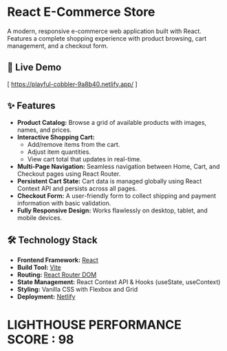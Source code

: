 # React E-Commerce Store

A modern, responsive e-commerce web application built with React. Features a complete shopping experience with product browsing, cart management, and a checkout form.

## 🚀 Live Demo

[ https://playful-cobbler-9a8b40.netlify.app/ ]

## ✨ Features

-   **Product Catalog:** Browse a grid of available products with images, names, and prices.
-   **Interactive Shopping Cart:**
    -   Add/remove items from the cart.
    -   Adjust item quantities.
    -   View cart total that updates in real-time.
-   **Multi-Page Navigation:** Seamless navigation between Home, Cart, and Checkout pages using React Router.
-   **Persistent Cart State:** Cart data is managed globally using React Context API and persists across all pages.
-   **Checkout Form:** A user-friendly form to collect shipping and payment information with basic validation.
-   **Fully Responsive Design:** Works flawlessly on desktop, tablet, and mobile devices.

## 🛠️ Technology Stack

-   **Frontend Framework:** [React](https://reactjs.org/)
-   **Build Tool:** [Vite](https://vitejs.dev/)
-   **Routing:** [React Router DOM](https://reactrouter.com/)
-   **State Management:** React Context API & Hooks (useState, useContext)
-   **Styling:** Vanilla CSS with Flexbox and Grid
-   **Deployment:** [Netlify](https://www.netlify.com/)

#  LIGHTHOUSE PERFORMANCE SCORE : 98
